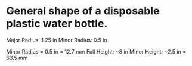 # General shape of a disposable plastic water bottle.

Major Radius: 1.25 in
Minor Radius: 0.5 in

Minor Radius = 0.5 in = 12.7 mm
Full Height: ~8 in
Minor Height: ~2.5 in = 63.5 mm
